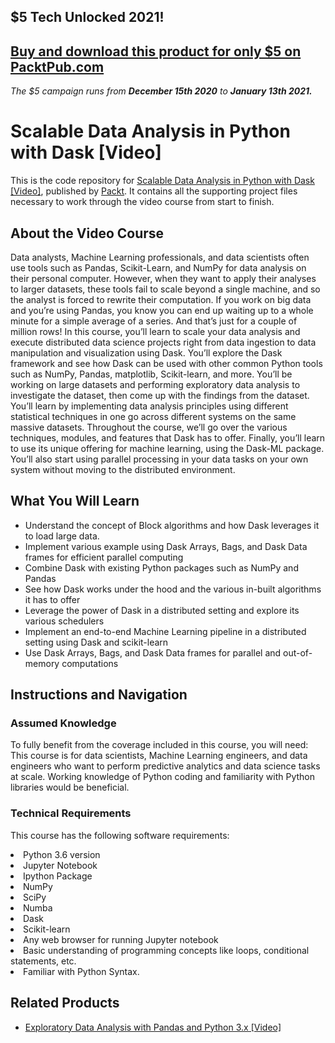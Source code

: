 ## $5 Tech Unlocked 2021!
[Buy and download this product for only $5 on PacktPub.com](https://www.packtpub.com/)
-----
*The $5 campaign         runs from __December 15th 2020__ to __January 13th 2021.__*

# Scalable Data Analysis in Python with Dask [Video]
This is the code repository for [Scalable Data Analysis in Python with Dask [Video]]( https://www.packtpub.com/web-development/scalable-data-analysis-python-dask-video?utm_source=github&utm_medium=repository&utm_campaign=9781789808926), published by [Packt](https://www.packtpub.com/?utm_source=github). It contains all the supporting project files necessary to work through the video course from start to finish.
## About the Video Course
Data analysts, Machine Learning professionals, and data scientists often use tools such as Pandas, Scikit-Learn, and NumPy for data analysis on their personal computer. However, when they want to apply their analyses to larger datasets, these tools fail to scale beyond a single machine, and so the analyst is forced to rewrite their computation.
If you work on big data and you’re using Pandas, you know you can end up waiting up to a whole minute for a simple average of a series. And that’s just for a couple of million rows!
In this course, you’ll learn to scale your data analysis and execute distributed data science projects right from data ingestion to data manipulation and visualization using Dask. You’ll explore the Dask framework and see how Dask can be used with other common Python tools such as NumPy, Pandas, matplotlib, Scikit-learn, and more.
You’ll be working on large datasets and performing exploratory data analysis to investigate the dataset, then come up with the findings from the dataset. You’ll learn by implementing data analysis principles using different statistical techniques in one go across different systems on the same massive datasets.
Throughout the course, we’ll go over the various techniques, modules, and features that Dask has to offer. Finally, you’ll learn to use its unique offering for machine learning, using the Dask-ML package. You’ll also start using parallel processing in your data tasks on your own system without moving to the distributed environment.

<H2>What You Will Learn</H2>
<DIV class=book-info-will-learn-text>
<UL>
<LI> Understand the concept of Block algorithms and how Dask leverages it to load large data. 
<LI> Implement various example using Dask Arrays, Bags, and Dask Data frames for efficient parallel computing
<LI> Combine Dask with existing Python packages such as NumPy and Pandas
<LI> See how Dask works under the hood and the various in-built algorithms it has to offer
<LI> Leverage the power of Dask in a distributed setting and explore its various schedulers
<LI> Implement an end-to-end Machine Learning pipeline in a distributed setting using Dask and scikit-learn
<LI> Use Dask Arrays, Bags, and Dask Data frames for parallel and out-of-memory computations
</LI></UL></DIV>

## Instructions and Navigation
### Assumed Knowledge
To fully benefit from the coverage included in this course, you will need:<br/>
This course is for data scientists, Machine Learning engineers, and data engineers who want to perform predictive analytics and data science tasks at scale. Working knowledge of Python coding and familiarity with Python libraries would be beneficial.
### Technical Requirements
This course has the following software requirements:<br/>
<LI> Python 3.6 version 
<LI> Jupyter Notebook 
<LI> Ipython Package 
<LI> NumPy 
<LI> SciPy 
<LI> Numba 
<LI> Dask 
<LI> Scikit-learn
<LI> Any web browser for running Jupyter notebook
<LI> Basic understanding of programming concepts like loops, conditional statements, etc.
<LI> Familiar with Python Syntax.
</LI> 
  
## Related Products
* [Exploratory Data Analysis with Pandas and Python 3.x [Video]](https://www.packtpub.com/application-development/exploratory-data-analysis-pandas-and-python-3x-video?utm_source=github&utm_medium=repository&utm_campaign=9781789959116)

